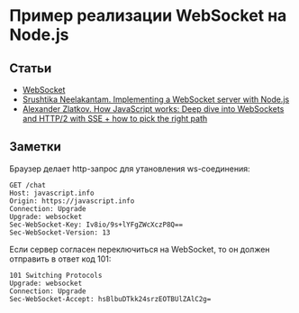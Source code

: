 # Пример реализации WebSocket на Node.js

## Статьи
- [WebSocket](https://learn.javascript.ru/websocket)
- [Srushtika Neelakantam. Implementing a WebSocket server with Node.js](https://medium.com/hackernoon/implementing-a-websocket-server-with-node-js-d9b78ec5ffa8)
- [Alexander Zlatkov. How JavaScript works: Deep dive into WebSockets and HTTP/2 with SSE + how to pick the right path](https://blog.sessionstack.com/how-javascript-works-deep-dive-into-websockets-and-http-2-with-sse-how-to-pick-the-right-path-584e6b8e3bf7)

## Заметки

Браузер делает http-запрос для утановления ws-соединения:
```http
GET /chat
Host: javascript.info
Origin: https://javascript.info
Connection: Upgrade
Upgrade: websocket
Sec-WebSocket-Key: Iv8io/9s+lYFgZWcXczP8Q==
Sec-WebSocket-Version: 13
```

Если сервер согласен переключиться на WebSocket, то он должен отправить в ответ код 101:
```http
101 Switching Protocols
Upgrade: websocket
Connection: Upgrade
Sec-WebSocket-Accept: hsBlbuDTkk24srzEOTBUlZAlC2g=
```
